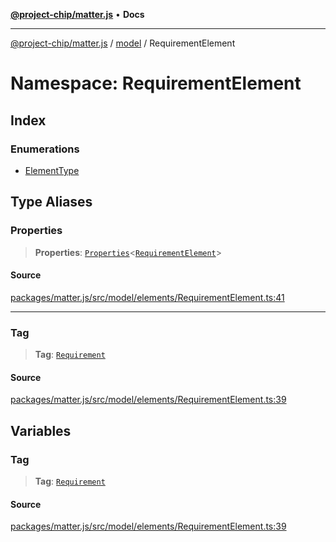 [**@project-chip/matter.js**](../../../README.md) • **Docs**

***

[@project-chip/matter.js](../../../modules.md) / [model](../../README.md) / RequirementElement

# Namespace: RequirementElement

## Index

### Enumerations

- [ElementType](enumerations/ElementType.md)

## Type Aliases

### Properties

> **Properties**: [`Properties`](../BaseElement/README.md#propertiest)\<[`RequirementElement`](../../README.md#requirementelement)\>

#### Source

[packages/matter.js/src/model/elements/RequirementElement.ts:41](https://github.com/project-chip/matter.js/blob/7a8cbb56b87d4ccf34bec5a9a95ab40a1711324f/packages/matter.js/src/model/elements/RequirementElement.ts#L41)

***

### Tag

> **Tag**: [`Requirement`](../../enumerations/ElementTag.md#requirement)

#### Source

[packages/matter.js/src/model/elements/RequirementElement.ts:39](https://github.com/project-chip/matter.js/blob/7a8cbb56b87d4ccf34bec5a9a95ab40a1711324f/packages/matter.js/src/model/elements/RequirementElement.ts#L39)

## Variables

### Tag

> **Tag**: [`Requirement`](../../enumerations/ElementTag.md#requirement)

#### Source

[packages/matter.js/src/model/elements/RequirementElement.ts:39](https://github.com/project-chip/matter.js/blob/7a8cbb56b87d4ccf34bec5a9a95ab40a1711324f/packages/matter.js/src/model/elements/RequirementElement.ts#L39)
